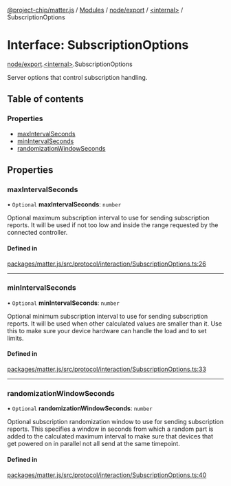 [@project-chip/matter.js](../README.md) / [Modules](../modules.md) / [node/export](../modules/node_export.md) / [\<internal\>](../modules/node_export._internal_.md) / SubscriptionOptions

# Interface: SubscriptionOptions

[node/export](../modules/node_export.md).[\<internal\>](../modules/node_export._internal_.md).SubscriptionOptions

Server options that control subscription handling.

## Table of contents

### Properties

- [maxIntervalSeconds](node_export._internal_.SubscriptionOptions-1.md#maxintervalseconds)
- [minIntervalSeconds](node_export._internal_.SubscriptionOptions-1.md#minintervalseconds)
- [randomizationWindowSeconds](node_export._internal_.SubscriptionOptions-1.md#randomizationwindowseconds)

## Properties

### maxIntervalSeconds

• `Optional` **maxIntervalSeconds**: `number`

Optional maximum subscription interval to use for sending subscription reports. It will be used if not too
low and inside the range requested by the connected controller.

#### Defined in

[packages/matter.js/src/protocol/interaction/SubscriptionOptions.ts:26](https://github.com/project-chip/matter.js/blob/3adaded6/packages/matter.js/src/protocol/interaction/SubscriptionOptions.ts#L26)

___

### minIntervalSeconds

• `Optional` **minIntervalSeconds**: `number`

Optional minimum subscription interval to use for sending subscription reports. It will be used when other
calculated values are smaller than it. Use this to make sure your device hardware can handle the load and to
set limits.

#### Defined in

[packages/matter.js/src/protocol/interaction/SubscriptionOptions.ts:33](https://github.com/project-chip/matter.js/blob/3adaded6/packages/matter.js/src/protocol/interaction/SubscriptionOptions.ts#L33)

___

### randomizationWindowSeconds

• `Optional` **randomizationWindowSeconds**: `number`

Optional subscription randomization window to use for sending subscription reports. This specifies a window
in seconds from which a random part is added to the calculated maximum interval to make sure that devices
that get powered on in parallel not all send at the same timepoint.

#### Defined in

[packages/matter.js/src/protocol/interaction/SubscriptionOptions.ts:40](https://github.com/project-chip/matter.js/blob/3adaded6/packages/matter.js/src/protocol/interaction/SubscriptionOptions.ts#L40)
